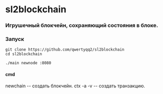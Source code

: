 # sl2blockchain


### Игрушечный блокчейн, сохраняющий состояния в блоке.

### Запуск

``` 
git clone https://github.com/qwertyqq2/sl2blockchain
cd sl2blockchain

./main newnode :8080

```

#### cmd


newchain -- создать блокчейн.
ctx -a -v  -- создать транзакцию.

